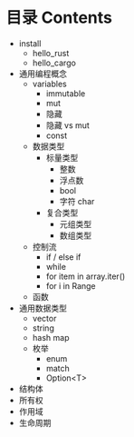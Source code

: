 # 目录 Contents

- install
  - hello_rust
  - hello_cargo
- 通用编程概念
  - variables
    - immutable
    - mut
    - 隐藏
    - 隐藏 vs mut
    - const
  - 数据类型
    - 标量类型
      - 整数
      - 浮点数
      - bool
      - 字符 char
    - 复合类型
      - 元组类型
      - 数组类型
  - 控制流
    - if / else if
    - while
    - for item in array.iter()
    - for i in Range
  - 函数
- 通用数据类型
  - vector
  - string
  - hash map
  - 枚举
    - enum
    - match
    - Option\<T\>
- 结构体
- 所有权
- 作用域
- 生命周期
